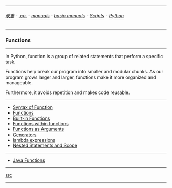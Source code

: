
---

###### [改善](https://github.com/ttltrk/0C/blob/master/README.MD) - [.co.](https://github.com/ttltrk/PRG/blob/master/CODING.MD) - [manuals](https://github.com/ttltrk/PRG/blob/master/MAN.MD) - [basic manuals](https://github.com/ttltrk/PRG/blob/master/MANUALS.MD) - [Scripts](https://github.com/ttltrk/PRG/blob/master/PY/DOC/SC/SC.MD) - [Python](https://github.com/ttltrk/PRG/blob/master/PY/DOC/OPYM/OPYM.MD)

---

### Functions

---

In Python, function is a group of related statements that perform a specific task.

Functions help break our program into smaller and modular chunks. As our program grows larger and larger, functions make it more organized and manageable.

Furthermore, it avoids repetition and makes code reusable.

---

* [Syntax of Function](https://github.com/ttltrk/PRG/blob/master/PY/DOC/OPYM/04_MET_FUN/SYNTAX/SYNTAX.MD)
* [Functions](https://github.com/ttltrk/PRG/blob/master/PY/DOC/OPYM/04_MET_FUN/FUNCTIONS/FUNCTIONS.MD)
* [Built-in Functions](https://github.com/ttltrk/PRG/blob/master/PY/DOC/OPYM/04_MET_FUN/FUNCTIONS/BUILT_IN_FUNCTIONS.MD)
* [Functions within functions](https://github.com/ttltrk/PRG/blob/master/PY/DOC/OPYM/04_MET_FUN/FUNCTIONS/FUNC_IN_FUNC.MD)
* [Functions as Arguments](https://github.com/ttltrk/PRG/blob/master/PY/DOC/OPYM/04_MET_FUN/FUNCTIONS/FUNC_ARG.MD)
* [Generators](https://github.com/ttltrk/PRG/blob/master/PY/DOC/OPYM/04_MET_FUN/GENERATORS/GENERATORS.MD)
* [lambda expressions](https://github.com/ttltrk/PRG/blob/master/PY/DOC/OPYM/04_MET_FUN/LAMBDA/LAMBDA.MD)
* [Nested Statements and Scope]()

---

* [Java Functions](https://github.com/ttltrk/PRG/blob/master/JAVA/DOC/BJM/TOMI/02/2nd.MD)

---

[src]()

---
